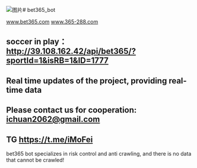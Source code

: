 ![图片](https://github.com/liufufeng404/bet365-bot/assets/135004836/4652dca6-2a99-43f5-9da0-288c4468ddda)# bet365_bot

www.bet365.com www.365-288.com
## soccer in play： http://39.108.162.42/api/bet365/?sportId=1&isRB=1&ID=1777

## Real time updates of the project, providing real-time data


## Please contact us for cooperation: ichuan2062@gmail.com
## TG https://t.me/iMoFei

 bet365 bot specializes in risk control and anti crawling, and there is no data that cannot be crawled! 

